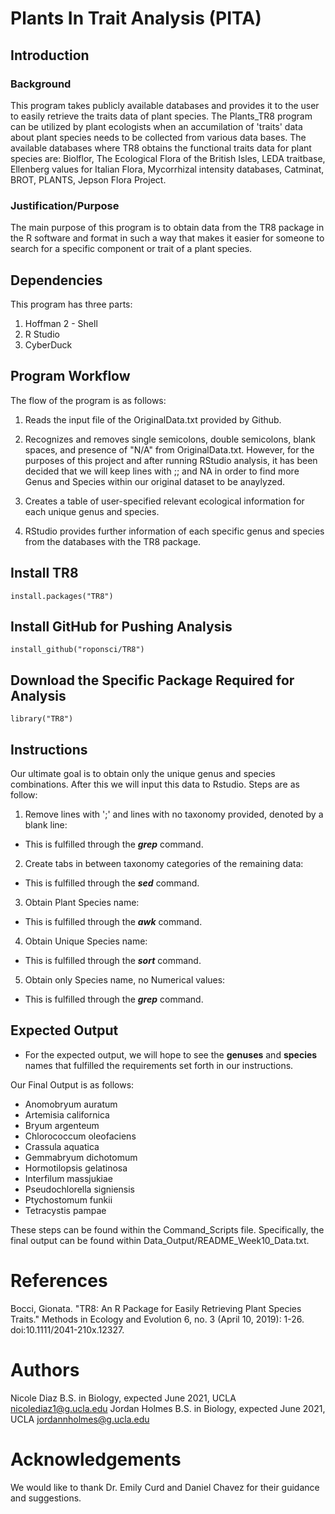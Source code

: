 # Plants In Trait Analysis (PITA)

## Introduction

### Background
This program takes publicly available databases and provides it to the user to easily
retrieve the traits data of plant species. The Plants_TR8 program can be utilized by
plant ecologists when an accumilation of 'traits' data about plant species needs to be
collected from various data bases. The available databases where TR8 obtains the functional
traits data for plant species are: Biolflor, The Ecological Flora of the British Isles,
LEDA traitbase, Ellenberg values for Italian Flora, Mycorrhizal intensity databases,
Catminat, BROT, PLANTS, Jepson Flora Project.

### Justification/Purpose
The main purpose of this program is to obtain data from the TR8 package in the R
software and format in such a way that makes it easier for someone to search for
a specific component or trait of a plant species.

## Dependencies
This program has three parts:
1) Hoffman 2 - Shell
2) R Studio
3) CyberDuck

## Program Workflow
The flow of the program is as follows:

1) Reads the input file of the OriginalData.txt provided by Github.

2) Recognizes and removes single semicolons, double semicolons, blank spaces, and presence of "N/A" from OriginalData.txt. However, for
the purposes of this project and after running RStudio analysis, it has been decided that we will keep lines with ;; and NA in order to find more Genus and Species within our original dataset to be anaylyzed.

3) Creates a table of user-specified relevant ecological information for each unique genus and species.

4) RStudio provides further information of each specific genus and species from the databases with the TR8 package.

## Install TR8
``` {r}
install.packages("TR8")
```

## Install GitHub for Pushing Analysis
``` {r}
install_github("roponsci/TR8")
```

## Download the Specific Package Required for Analysis
``` {r}
library("TR8")
```

## Instructions
Our ultimate goal is to obtain only the unique genus and species combinations. After this
we will input this data to Rstudio. Steps are as follow:

1) Remove lines with ';' and lines with no taxonomy provided,
denoted by a blank line: 
- This is fulfilled through the ***grep*** command.

2) Create tabs in between taxonomy categories of the remaining data: 
- This is fulfilled through the ***sed*** command.

3) Obtain Plant Species name: 
- This is fulfilled through the ***awk*** command.

4) Obtain Unique Species name: 
- This is fulfilled through the ***sort*** command.

5) Obtain only Species name, no Numerical values: 
- This is fulfilled through the ***grep*** command.

## Expected Output
- For the expected output, we will hope to see the **genuses** and **species** names that fulfilled 
the requirements set forth in our instructions.

Our Final Output is as follows:

- Anomobryum auratum
- Artemisia californica
- Bryum argenteum
- Chlorococcum oleofaciens
- Crassula aquatica
- Gemmabryum dichotomum
- Hormotilopsis gelatinosa
- Interfilum massjukiae
- Pseudochlorella signiensis
- Ptychostomum funkii
- Tetracystis pampae

These steps can be found within the Command_Scripts file. Specifically, the final output can be found within Data_Output/README_Week10_Data.txt.

# References
Bocci, Gionata. "TR8: An R Package for Easily Retrieving Plant Species Traits."
        Methods in Ecology and Evolution 6, no. 3 (April 10, 2019): 1-26.
        doi:10.1111/2041-210x.12327.

# Authors
Nicole Diaz
        B.S. in Biology, expected June 2021, UCLA
        nicolediaz1@g.ucla.edu
Jordan Holmes
        B.S. in Biology, expected June 2021, UCLA
        jordannholmes@g.ucla.edu

# Acknowledgements
We would like to thank Dr. Emily Curd and Daniel Chavez for their guidance and suggestions. 


